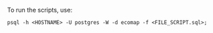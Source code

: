 To run the scripts, use:

```
psql -h <HOSTNAME> -U postgres -W -d ecomap -f <FILE_SCRIPT.sql>;
```
